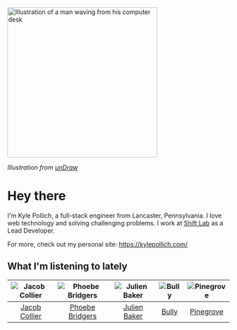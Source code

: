 <img src="https://user-images.githubusercontent.com/6766512/87306713-6f79d900-c4e6-11ea-989a-3242cbfc50c2.png" alt="Illustration of a man waving from his computer desk" height="340" />

_Illustration from [unDraw](https://undraw.co/)_

# Hey there

I'm Kyle Pollich, a full-stack engineer from Lancaster, Pennsylvania. I love web technology and solving challenging problems.
I work at [Shift Lab](https://shiftlab.co/) as a Lead Developer.

For more, check out my personal site: https://kylepollich.com/

## What I'm listening to lately

<!-- begin artists -->
  |![Jacob Collier](https://i.scdn.co/image/98b562e83bb688e788777c0c1fbdc09e44a36059)|![Phoebe Bridgers](https://i.scdn.co/image/3b6a427f0c54c0d116c433462ae1dd48474643d0)|![Julien Baker](https://i.scdn.co/image/d20c311a41fcb07a1c2d3775383802e71aa40c03)|![Bully](https://i.scdn.co/image/3b3526ca6fab7ddc7dd63222237dfb061e68264c)|![Pinegrove](https://i.scdn.co/image/cbed180a43a152df83d00d04bec789ca4c62ea7c)|
  |:---:|:---:|:---:|:---:|:---:|
  |[Jacob Collier](https://open.spotify.com/artist/0QWrMNukfcVOmgEU0FEDyD)|[Phoebe Bridgers](https://open.spotify.com/artist/1r1uxoy19fzMxunt3ONAkG)|[Julien Baker](https://open.spotify.com/artist/12zbUHbPHL5DGuJtiUfsip)|[Bully](https://open.spotify.com/artist/34LdbFt5sVXKTJOzf1iExQ)|[Pinegrove](https://open.spotify.com/artist/2gbT6GPXMis0OAkZbEQCYB)|
<!-- end artists -->
